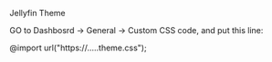 Jellyfin Theme

GO to Dashbosrd -> General -> Custom CSS code, and put this line:

@import url("https://.....theme.css");
